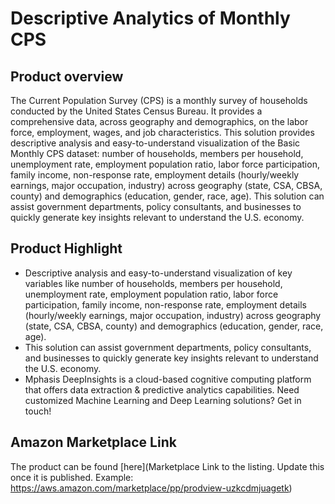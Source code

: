 # Descriptive Analytics of Monthly CPS

## Product overview

The Current Population Survey (CPS) is a monthly survey of households conducted by the United States Census Bureau. It provides a comprehensive data, across geography and demographics, on the labor force, employment, wages, and job characteristics. This solution provides descriptive analysis and easy-to-understand visualization of the Basic Monthly CPS dataset: number of households, members per household, unemployment rate, employment population ratio, labor force participation, family income, non-response rate, employment details (hourly/weekly earnings, major occupation, industry) across geography (state, CSA, CBSA, county) and demographics (education, gender, race, age). This solution can assist government departments, policy consultants, and businesses to quickly generate key insights relevant to understand the U.S. economy. 

## Product Highlight 

* Descriptive analysis and easy-to-understand visualization of key variables like number of households, members per household, unemployment rate, employment population ratio, labor force participation, family income, non-response rate, employment details (hourly/weekly earnings, major occupation, industry) across geography (state, CSA, CBSA, county) and demographics (education, gender, race, age).
* This solution can assist government departments, policy consultants, and businesses to quickly generate key insights relevant to understand the U.S. economy. 
* Mphasis DeepInsights is a cloud-based cognitive computing platform that offers data extraction & predictive analytics capabilities. Need customized Machine Learning and Deep Learning solutions? Get in touch! 

## Amazon Marketplace Link
The product can be found [here](Marketplace Link to the listing. Update this once it is published. Example: https://aws.amazon.com/marketplace/pp/prodview-uzkcdmjuagetk)

